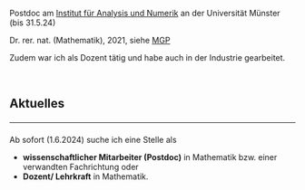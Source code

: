 
Postdoc am [Institut für Analysis und Numerik](https://www.uni-muenster.de/AMM/Pirner-Forscher/index.html) an der Universität Münster  (bis 31.5.24)

Dr. rer. nat. (Mathematik), 2021, siehe [MGP](https://www.mathgenealogy.org/id.php?id=277103)

Zudem war ich als Dozent tätig und habe auch in der Industrie gearbeitet.

<br>

## Aktuelles <hr>
Ab sofort (1.6.2024) suche ich eine Stelle als 
<ul>
<li> <b>wissenschaftlicher Mitarbeiter (Postdoc)</b> in Mathematik bzw. einer verwandten Fachrichtung oder </li>
<li> <b>Dozent/ Lehrkraft</b> in Mathematik.</li>
</ul>







